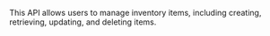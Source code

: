 This API allows users to manage inventory items, including creating, retrieving, updating, and deleting items.
